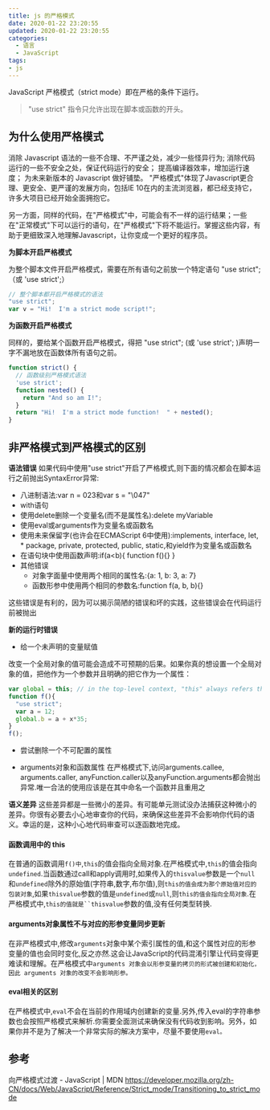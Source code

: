 ```yaml
---
title: js 的严格模式
date: 2020-01-22 23:20:55
updated: 2020-01-22 23:20:55
categories:
  - 语言
  - JavaScript
tags:
- js
---
```


JavaScript 严格模式（strict mode）即在严格的条件下运行。

> "use strict" 指令只允许出现在脚本或函数的开头。

## 为什么使用严格模式

消除 Javascript 语法的一些不合理、不严谨之处，减少一些怪异行为;
消除代码运行的一些不安全之处，保证代码运行的安全；
提高编译器效率，增加运行速度；
为未来新版本的 Javascript 做好铺垫。
"严格模式"体现了Javascript更合理、更安全、更严谨的发展方向，包括IE 10在内的主流浏览器，都已经支持它，许多大项目已经开始全面拥抱它。

另一方面，同样的代码，在"严格模式"中，可能会有不一样的运行结果；一些在"正常模式"下可以运行的语句，在"严格模式"下将不能运行。掌握这些内容，有助于更细致深入地理解Javascript，让你变成一个更好的程序员。

**为脚本开启严格模式**

为整个脚本文件开启严格模式，需要在所有语句之前放一个特定语句 "use strict"; （或 'use strict';）

```js
// 整个脚本都开启严格模式的语法
"use strict";
var v = "Hi!  I'm a strict mode script!";
```

**为函数开启严格模式**

同样的，要给某个函数开启严格模式，得把 "use strict";  (或 'use strict'; )声明一字不漏地放在函数体所有语句之前。

```js
function strict() {
  // 函数级别严格模式语法
  'use strict';
  function nested() {
    return "And so am I!";
  }
  return "Hi!  I'm a strict mode function!  " + nested();
}
```

## 非严格模式到严格模式的区别

**语法错误**
如果代码中使用"use strict"开启了严格模式,则下面的情况都会在脚本运行之前抛出SyntaxError异常:

* 八进制语法:var n = 023和var s = "\047"
* with语句
* 使用delete删除一个变量名(而不是属性名):delete myVariable
* 使用eval或arguments作为变量名或函数名
* 使用未来保留字(也许会在ECMAScript 6中使用):implements, interface, let, * package, private, protected, public, static,和yield作为变量名或函数名
* 在语句块中使用函数声明:if(a<b){ function f(){} }
* 其他错误
  * 对象字面量中使用两个相同的属性名:{a: 1, b: 3, a: 7}
  * 函数形参中使用两个相同的参数名:function f(a, b, b){}

这些错误是有利的，因为可以揭示简陋的错误和坏的实践，这些错误会在代码运行前被抛出

**新的运行时错误**

* 给一个未声明的变量赋值

改变一个全局对象的值可能会造成不可预期的后果。如果你真的想设置一个全局对象的值，把他作为一个参数并且明确的把它作为一个属性：

```js
var global = this; // in the top-level context, "this" always refers the global object
function f(){
  "use strict";
  var a = 12;
  global.b = a + x*35;
}
f();
```

* 尝试删除一个不可配置的属性

* arguments对象和函数属性
在严格模式下,访问arguments.callee, arguments.caller, anyFunction.caller以及anyFunction.arguments都会抛出异常.唯一合法的使用应该是在其中命名一个函数并且重用之

**语义差异**
这些差异都是一些微小的差异。有可能单元测试没办法捕获这种微小的差异。你很有必要去小心地审查你的代码，来确保这些差异不会影响你代码的语义。幸运的是，这种小心地代码审查可以逐函数地完成。

#### 函数调用中的 this

在普通的函数调用`f()中`,`this`的值会指向全局对象.在严格模式中,`this`的值会指向`undefined`.当函数通过call和apply调用时,如果传入的`thisvalue`参数是一个`null`和`undefined`除外的原始值(字符串,数字,布尔值),则`this的值会成为那个原始值对应的包装对象`,如果`thisvalue`参数的值是`undefined`或`null`,则`this的值会指向全局对象`.在严格模式中,`this的值就是``thisvalue`参数的值,没有任何类型转换.

#### arguments对象属性不与对应的形参变量同步更新

在非严格模式中,修改`arguments`对象中某个索引属性的值,和这个属性对应的形参变量的值也会同时变化,反之亦然.这会让JavaScript的代码混淆引擎让代码变得更难读和理解。在严格模式中`arguments 对象会以形参变量的拷贝的形式被创建和初始化，因此 arguments 对象的改变不会影响形参。`

#### eval相关的区别

在严格模式中,`eval`不会在当前的作用域内创建新的变量.另外,传入eval的字符串参数也会按照严格模式来解析.你需要全面测试来确保没有代码收到影响。另外，如果你并不是为了解决一个非常实际的解决方案中，尽量不要使用`eval。`

## 参考

向严格模式过渡 - JavaScript | MDN
<https://developer.mozilla.org/zh-CN/docs/Web/JavaScript/Reference/Strict_mode/Transitioning_to_strict_mode>
